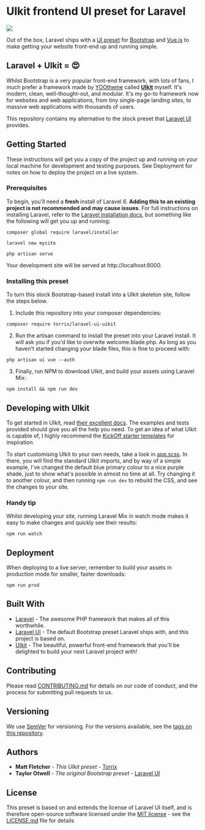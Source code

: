 # UIkit frontend UI preset for Laravel

![](https://torrix.uk/laravel-ui-uikit.jpg)

Out of the box, Laravel ships with a [UI preset](https://github.com/laravel/ui) for [Bootstrap](https://getbootstrap.com/) and [Vue.js](https://vuejs.org/) to make getting your website front-end up and running simple.

## Laravel + UIkit = :heart_eyes:

Whilst Bootstrap is a very popular front-end framework, with lots of fans, I much prefer a framework made by [YOOtheme](https://yootheme.com/) called **[UIkit](https://getuikit.com/)** myself. It's modern, clean, well-thought-out, and modular. It's my go-to framework now for websites and web applications, from tiny single-page landing sites, to massive web applications with thousands of users.

This repository contains my alternative to the stock preset that [Laravel UI](https://github.com/laravel/ui) provides.

## Getting Started

These instructions will get you a copy of the project up and running on your local machine for development and testing purposes. See Deployment for notes on how to deploy the project on a live system.

### Prerequisites

To begin, you'll need a **fresh** install of Laravel 6. **Adding this to an existing project is not recommended and may cause issues**. For full instructions on installing Laravel, refer to the [Laravel installation docs](https://laravel.com/docs/6.x/installation), but something like the following will get you up and running:

```
composer global require laravel/installer

laravel new mysite

php artisan serve
```

Your development site will be served at http://localhost:8000.

### Installing this preset

To turn this stock Bootstrap-based install into a UIkit skeleton site, follow the steps below.

1. Include this repository into your composer dependencies:

```
composer require torrix/laravel-ui-uikit
```

2. Run the artisan command to install the preset into your Laravel install. It will ask you if you'd like to overwite welcome.blade.php. As long as you haven't started changing your blade files, this is fine to proceed with:

```
php artisan ui vue --auth
```

3. Finally, run NPM to download UIkit, and build your assets using Laravel Mix:

```
npm install && npm run dev
```

## Developing with UIkit

To get started in UIkit, read [their excellent docs](https://getuikit.com/docs/introduction). The examples and tests provided should give you all the help you need. To get an idea of what UIkit is capable of, I highly recommend the [KickOff starter templates](https://zzseba78.github.io/Kick-Off/) for inspiration. 

To start customising UIkit to your own needs, take a look in [app.scss](src/Presets/uikit-stubs/app.scss). In there, you will find the standard UIkit imports, and by way of a simple example, I've changed the default blue primary colour to a nice purple shade, just to show what's possible in almost no time at all. Try changing it to another colour, and then running `npm run dev` to rebuild the CSS, and see the changes to your site.

### Handy tip

Whilst developing your site, running Laravel Mix in watch mode makes it easy to make changes and quickly see their results:

```
npm run watch
```

## Deployment

When deploying to a live server, remember to build your assets in production mode for smaller, faster downloads:
```
npm run prod
```

## Built With

* [Laravel](https://laravel.com/) - The awesome PHP framework that makes all of this worthwhile.
* [Laravel UI](https://github.com/laravel/ui) - The default Bootstrap preset Laravel ships with, and this project is based on.
* [UIkit](https://getuikit.com/) - The beautiful, powerful front-end framework that you'll be delighted to build your next Laravel project with!

## Contributing

Please read [CONTRIBUTING.md](CONTRIBUTING.md) for details on our code of conduct, and the process for submitting pull requests to us.

## Versioning

We use [SemVer](http://semver.org/) for versioning. For the versions available, see the [tags on this repository](https://github.com/Torrix/laravel-ui-uikit/tags). 

## Authors

* **Matt Fletcher** - *This UIkit preset* - [Torrix](https://torrix.uk)
* **Taylor Otwell** - *The original Bootstrap preset* - [Laravel UI](https://github.com/laravel/ui)

## License

This preset is based on and extends the license of Laravel UI itself, and is therefore open-source software licensed under the [MIT license](https://opensource.org/licenses/MIT) - see the [LICENSE.md](LICENSE.md) file for details
